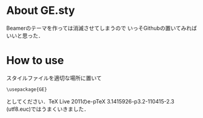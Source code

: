About GE.sty
======
Beamerのテーマを作っては消滅させてしまうので
いっそGithubの置いてみればいいと思った．

How to use
==========
スタイルファイルを適切な場所に置いて

    \usepackage{GE}

としてください．TeX Live 2011のe-pTeX 3.1415926-p3.2-110415-2.3
(utf8.euc)ではうまくいきました．


